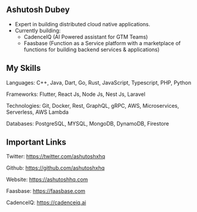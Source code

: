 ## Ashutosh Dubey
- Expert in building distributed cloud native applications. 
- Currently building: 
    - CadenceIQ (AI Powered assistant for GTM Teams) 
    - Faasbase (Function as a Service platform with a marketplace of functions for building backend services & applications)

## My Skills
Languages: C++, Java, Dart, Go, Rust, JavaScript, Typescript, PHP, Python

Frameworks: Flutter, React Js, Node Js, Nest Js, Laravel

Technologies: Git, Docker, Rest, GraphQL, gRPC, AWS, Microservices, Serverless, AWS Lambda

Databases: PostgreSQL, MYSQL, MongoDB, DynamoDB, Firestore

## Important Links
Twitter: https://twitter.com/ashutoshxhq

Github: https://github.com/ashutoshxhq

Website: https://ashutoshhq.com

Faasbase: https://faasbase.com

CadenceIQ: https://cadenceiq.ai
